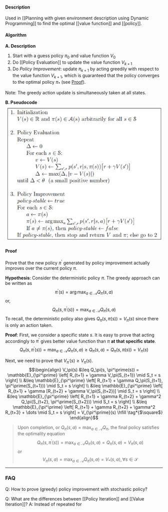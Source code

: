 #### Description
Used in [[Planning with given environment description using Dynamic Programming]] to find the optimal [[value function]] and [[policy]].

#### Algorithm

**A. Description**
1. Start with a guess policy $\pi_0$ and value function $V_0$
2. Do [[Policy Evaluation]] to update the value function $V_{k+1}$
3. Do *Policy Improvement*: update $\pi_{k+1}$ by acting greedily with respect to the value function $V_{k+1}$, which is guaranteed that the policy converges to the optimal policy $\pi_*$ (see [Proof](#proof)).

Note: The greedy action update is simultaneously taken at all states. 

**B. Pseudocode**
![350](../resources/PolicyIteration.png)

#### Proof
Prove that the new policy $\pi^\prime$ generated by policy improvement actually improves over the current policy $\pi$.

**Hypothesis**: Consider the deterministic policy $\pi$. The greedy approach can be written as
$$\pi^\prime(s) = \arg \max_{a \in \mathcal{A}} Q_{\pi}(s,a)$$
or,
$$Q_{\pi}(s, \pi^\prime(s)) = \max_{a \in \mathcal{A}} Q_{\pi}(s,a)$$
To recall, the deterministic policy also gives $Q_\pi(s, \pi(s)) = V_\pi(s)$ since there is only an action taken.

**Proof**: First, we consider a specific state $s$. It is easy to prove that acting accordingly to $\pi^\prime$ gives better value function than $\pi$ **at that specific state**.
	$$Q_{\pi}(s, \pi^\prime(s)) = \max_{a \in \mathcal{A}} Q_{\pi}(s,a) \geq Q_{\pi}(s,a) = Q_\pi(s, \pi(s)) = V_\pi(s)$$

Next, we need to prove that $V_{\pi^\prime}(s) \geq V_\pi(s)$.
	$$\begin{align}
	V_\pi(s) 
	&\leq Q_\pi(s, \pi^\prime(s)) = \mathbb{E}_{\pi^\prime} \left[ R_{t+1} + \gamma V_\pi(S_{t+1}) \mid S_t = s \right] \\
	&\leq \mathbb{E}_{\pi^\prime} \left[ R_{t+1} + \gamma Q_\pi(S_{t+1}, \pi^\prime(S_{t+1}))  \mid S_t = s \right] \\
	&\leq \mathbb{E}_{\pi^\prime} \left[ R_{t+1} + \gamma [R_{t+2} + \gamma V_\pi(S_{t+2})]  \mid S_t = s \right] \\
	&\leq \mathbb{E}_{\pi^\prime} \left[ R_{t+1} + \gamma R_{t+2} + \gamma^2 Q_\pi(S_{t+2}, \pi^\prime(S_{t+2})) \mid S_t = s \right] \\
	&\leq \mathbb{E}_{\pi^\prime} \left[ R_{t+1} + \gamma R_{t+2} + \gamma^2 R_{t+3} + \dots \mid S_t = s \right] = V_{\pi^\prime}(s) \hfill \tag*{$\square$}
	\end{align}$$

> Upon completion, or $Q_\pi(s,a) = \max_{a \in \mathcal{A}} Q_\pi$, the final policy satisfies the optimality equation
> $$Q_{\pi}(s, \pi^\prime(s)) = \max_{a \in \mathcal{A}} Q_\pi(s,a) = Q_\pi(s,a) = V_\pi(s,a)$$
> or $$V_\pi(s,a) = \max_{a \in \mathcal{A}} Q_\pi(s,a) = V_*(s,a), \forall s \in \mathcal{S}$$

---
### FAQ
Q: How to prove (greedy) policy improvement with stochastic policy?

Q: What are the differences between [[Policy Iteration]] and [[Value Iteration]]?
A: Instead of repeated for 